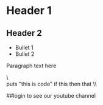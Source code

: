 # Header 1

## Header 2


* Bullet 1
* Bullet 2

Paragraph text here

\\\
puts "this is code"
if this then that
\\\


##login to see our youtube channel
